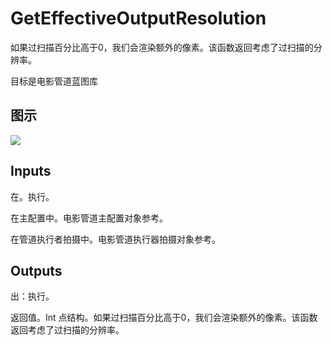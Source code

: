 # GetEffectiveOutputResolution

如果过扫描百分比高于0，我们会渲染额外的像素。该函数返回考虑了过扫描的分辨率。

目标是电影管道蓝图库

## 图示

![]($-20221218-20085011.png)

## Inputs

在。执行。

在主配置中。电影管道主配置对象参考。

在管道执行者拍摄中。电影管道执行器拍摄对象参考。  

## Outputs

出：执行。

返回值。Int 点结构。如果过扫描百分比高于0，我们会渲染额外的像素。该函数返回考虑了过扫描的分辨率。
